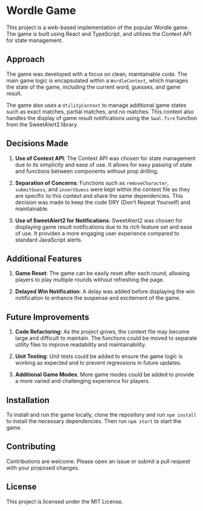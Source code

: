 # Wordle Game

This project is a web-based implementation of the popular Wordle game. The game is built using React and TypeScript, and utilizes the Context API for state management.

## Approach

The game was developed with a focus on clean, maintainable code. The main game logic is encapsulated within a `WordleContext`, which manages the state of the game, including the current word, guesses, and game result.

The game also uses a `UtilityContext` to manage additional game states such as exact matches, partial matches, and no matches. This context also handles the display of game result notifications using the `Swal.fire` function from the SweetAlert2 library.

## Decisions Made

1. **Use of Context API**: The Context API was chosen for state management due to its simplicity and ease of use. It allows for easy passing of state and functions between components without prop drilling.

2. **Separation of Concerns**: Functions such as `removeCharacter`, `submitGuess`, and `insertGuess` were kept within the context file as they are specific to this context and share the same dependencies. This decision was made to keep the code DRY (Don't Repeat Yourself) and maintainable.

3. **Use of SweetAlert2 for Notifications**: SweetAlert2 was chosen for displaying game result notifications due to its rich feature set and ease of use. It provides a more engaging user experience compared to standard JavaScript alerts.

## Additional Features

1. **Game Reset**: The game can be easily reset after each round, allowing players to play multiple rounds without refreshing the page.

2. **Delayed Win Notification**: A delay was added before displaying the win notification to enhance the suspense and excitement of the game.

## Future Improvements

1. **Code Refactoring**: As the project grows, the context file may become large and difficult to maintain. The functions could be moved to separate utility files to improve readability and maintainability.

2. **Unit Testing**: Unit tests could be added to ensure the game logic is working as expected and to prevent regressions in future updates.

3. **Additional Game Modes**: More game modes could be added to provide a more varied and challenging experience for players.

## Installation

To install and run the game locally, clone the repository and run `npm install` to install the necessary dependencies. Then run `npm start` to start the game.

## Contributing

Contributions are welcome. Please open an issue or submit a pull request with your proposed changes.

## License

This project is licensed under the MIT License.